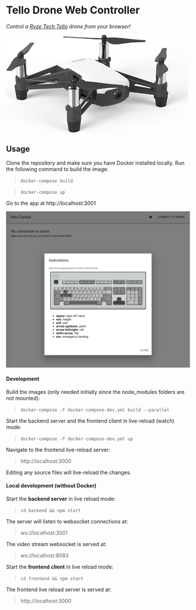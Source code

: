 
# Tello Drone Web Controller
*Control a [Ryze Tech Tello](https://www.ryzerobotics.com/tello) drone from your browser!*

<img src="https://github.com/ynnckth/tello-drone-web-controller/raw/master/assets/tello.jpg" width="500">

## Usage
Clone the repository and make sure you have Docker installed locally.
Run the following command to build the image:
> `docker-compose build`

> `docker-compose up`

Go to the app at http://localhost:3001

<img src="https://github.com/ynnckth/tello-drone-web-controller/raw/master/assets/screenshot.png" width="800">

#### Development

Build the images (only needed initially since the node_modules folders are not mounted): 
> `docker-compose -f docker-compose-dev.yml build --parallel`

Start the backend server and the frontend client in live-reload (watch) mode:
> `docker-compose -f docker-compose-dev.yml up`

Navigate to the frontend live-reload server:
> http://localhost:3000

Editing any source files will live-reload the changes.


#### Local development (without Docker)

Start the **backend server** in live reload mode: 
> `cd backend && npm start`

The server will listen to websocket connections at:
> ws://localhost:3001

The video stream websocket is served at:
> ws://localhost:8083


Start the **frontend client** in live reload mode:
> `cd frontend && npm start` 

The frontend live reload server is served at:
> http://localhost:3000
